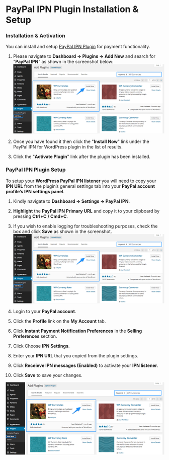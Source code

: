 # PayPal IPN Plugin Installation & Setup

### Installation & Activation

You can install and setup [PayPal IPN Plugin](https://wordpress.org/plugins/paypal-ipn/) for payment functionality.

1. Please navigate to **Dashboard → Plugins → Add New** and search for "**PayPal IPN**" as shown in the screenshot below: 
![Real Homes Documentation](images/other-features/wp-currency-plugin-search.png)

2. Once you have found it then click the "**Install Now**" link under the PayPal IPN for WordPress plugin in the list of results.

3. Click the "**Activate Plugin**" link after the plugin has been installed.

### PayPal IPN Plugin Setup

To setup your **WordPress PayPal IPN listener** you will need to copy your **IPN URL** from the plugin’s general settings tab into your **PayPal account profile’s IPN settings panel**.

1. Kindly navigate to **Dashboard → Settings → PayPal IPN**.

2. **Highlight** the **PayPal IPN Primary URL** and copy it to your clipboard by pressing **Ctrl+C / Cmd+C**.

3. If you wish to enable logging for troubleshooting purposes, check the box and click **Save** as shown in the screenshot. 
![Real Homes Documentation](images/other-features/wp-currency-plugin-search.png)

4. Login to your **PayPal account**.

5. Click the **Profile** link on the **My Account** tab.

6. Click **Instant Payment Notification Preferences** in the **Selling Preferences** section.

7. Click Choose **IPN Settings**.

8. Enter your **IPN URL** that you copied from the plugin settings.

9. Click **Receieve IPN messages (Enabled)** to activate your **IPN listener**.

10. Click **Save** to save your changes. 

![Real Homes Documentation](images/other-features/wp-currency-plugin-search.png)